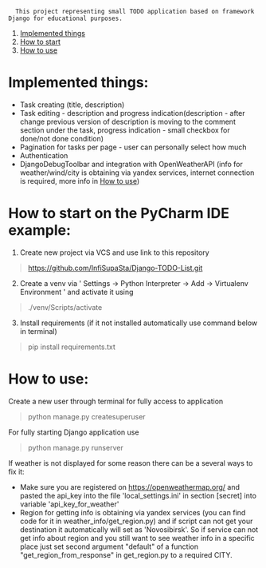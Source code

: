       This project representing small TODO application based on framework Django for educational purposes.




1. [Implemented things](#Implemented-things)
2. [How to start](#How-to-start-on-the-PyCharm-IDE-example)
3. [How to use](#How-to-use)


# Implemented things:
- Task creating (title, description)
- Task editing - description and progress indication(description - after change previous version of description is moving to the comment section under the task, progress indication - small checkbox for done/not done condition)
- Pagination for tasks per page - user can personally select how much
- Authentication
- DjangoDebugToolbar and integration with OpenWeatherAPI (info for weather/wind/city is obtaining via yandex services, internet connection is required, more info in [How to use](#How-to-use))

# How to start on the PyCharm IDE example:

1) Create new project via VCS and use link to this repository

> https://github.com/InfiSupaSta/Django-TODO-List.git

2) Create a venv via ' Settings -> Python Interpreter -> Add -> Virtualenv Environment ' and activate it using

> ./venv/Scripts/activate

3) Install requirements (if it not installed automatically use command below in terminal)

> pip install requirements.txt


# How to use:

Create a new user through terminal for fully access to application

> python manage.py createsuperuser

For fully starting Django application use

> python manage.py runserver

If weather is not displayed for some reason there can be a several ways to fix it:

- Make sure you are registered on https://openweathermap.org/ and pasted the api_key into the file 'local_settings.ini' in section [secret] into variable 'api_key_for_weather'
- Region for getting info is obtaining via yandex services (you can find code for it in weather_info/get_region.py) and if script can not get your destination it automatically will set as 'Novosibirsk'. So if service can not get info about region and you still want to see weather info in a specific place just set second argument "default" of a function "get_region_from_response" in get_region.py to a required CITY.


